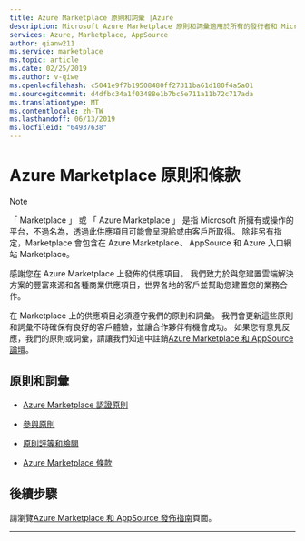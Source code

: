 ```yaml
---
title: Azure Marketplace 原則和詞彙 |Azure
description: Microsoft Azure Marketplace 原則和詞彙適用於所有的發行者和 Microsoft Azure Marketplace 供應項目。
services: Azure, Marketplace, AppSource
author: qianw211
ms.service: marketplace
ms.topic: article
ms.date: 02/25/2019
ms.author: v-qiwe
ms.openlocfilehash: c5041e9f7b19508480ff27311ba61d180f4a5a01
ms.sourcegitcommit: d4dfbc34a1f03488e1b7bc5e711a11b72c717ada
ms.translationtype: MT
ms.contentlocale: zh-TW
ms.lasthandoff: 06/13/2019
ms.locfileid: "64937638"
---
```

# <a name="azure-marketplace-policies-and-terms"></a>Azure Marketplace 原則和條款

>[!Note]
>「 Marketplace 」 或 「 Azure Marketplace 」 是指 Microsoft 所擁有或操作的平台，不過名為，透過此供應項目可能會呈現給或由客戶所取得。 除非另有指定，Marketplace 會包含在 Azure Marketplace、 AppSource 和 Azure 入口網站 Marketplace。

感謝您在 Azure Marketplace 上發佈的供應項目。 我們致力於與您建置雲端解決方案的豐富來源和各種商業供應項目，世界各地的客戶並幫助您建置您的業務合作。

在 Marketplace 上的供應項目必須遵守我們的原則和詞彙。 我們會更新這些原則和詞彙不時確保有良好的客戶體驗，並讓合作夥伴有機會成功。 如果您有意見反應，我們的原則或詞彙，請讓我們知道中註銷[Azure Marketplace 和 AppSource 論壇](https://www.microsoftpartnercommunity.com/t5/Azure-Marketplace-and-AppSource/bd-p/2222)。

## <a name="policies-and-terms"></a>原則和詞彙

* [Azure Marketplace 認證原則](https://docs.microsoft.com/legal/marketplace/certification-policies)

* [參與原則](https://docs.microsoft.com/legal/marketplace/participation-policy)

* [原則評等和檢閱](https://docs.microsoft.com/legal/marketplace/rating-review-policies)

* [Azure Marketplace 條款](https://docs.microsoft.com/legal/marketplace/terms)

## <a name="next-steps"></a>後續步驟

請瀏覽[Azure Marketplace 和 AppSource 發佈指南](./marketplace-publishers-guide.md)頁面。

---
